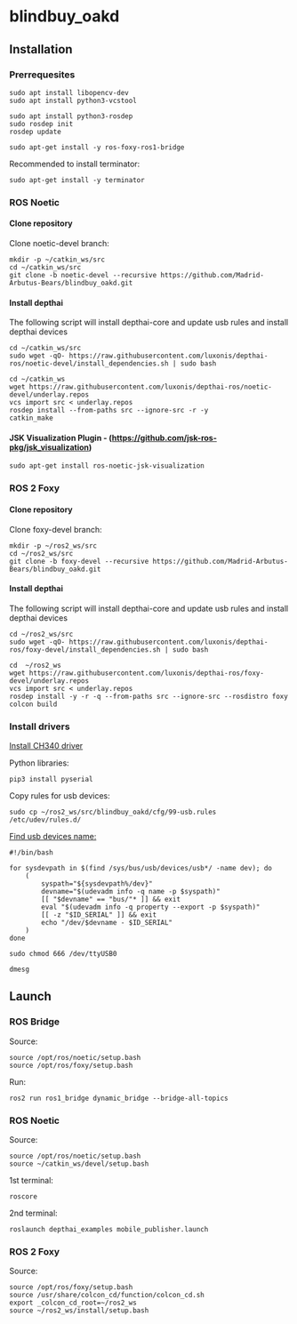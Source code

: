# blindbuy_oakd

## Installation
### Prerrequesites
```
sudo apt install libopencv-dev
sudo apt install python3-vcstool
```
```
sudo apt install python3-rosdep
sudo rosdep init
rosdep update
```
```
sudo apt-get install -y ros-foxy-ros1-bridge
```
Recommended to install terminator:
```
sudo apt-get install -y terminator
```
### ROS Noetic
#### Clone repository
Clone noetic-devel branch:
```
mkdir -p ~/catkin_ws/src
cd ~/catkin_ws/src
git clone -b noetic-devel --recursive https://github.com/Madrid-Arbutus-Bears/blindbuy_oakd.git
```
#### Install depthai
The following script will install depthai-core and update usb rules and install depthai devices

```
cd ~/catkin_ws/src
sudo wget -qO- https://raw.githubusercontent.com/luxonis/depthai-ros/noetic-devel/install_dependencies.sh | sudo bash
```
```
cd ~/catkin_ws
wget https://raw.githubusercontent.com/luxonis/depthai-ros/noetic-devel/underlay.repos
vcs import src < underlay.repos
rosdep install --from-paths src --ignore-src -r -y
catkin_make
```
#### JSK Visualization Plugin - (https://github.com/jsk-ros-pkg/jsk_visualization)
```
sudo apt-get install ros-noetic-jsk-visualization
```
### ROS 2 Foxy
#### Clone repository
Clone foxy-devel branch:
```
mkdir -p ~/ros2_ws/src
cd ~/ros2_ws/src
git clone -b foxy-devel --recursive https://github.com/Madrid-Arbutus-Bears/blindbuy_oakd.git
```
#### Install depthai
The following script will install depthai-core and update usb rules and install depthai devices
```
cd ~/ros2_ws/src
sudo wget -qO- https://raw.githubusercontent.com/luxonis/depthai-ros/foxy-devel/install_dependencies.sh | sudo bash
```
```
cd  ~/ros2_ws
wget https://raw.githubusercontent.com/luxonis/depthai-ros/foxy-devel/underlay.repos
vcs import src < underlay.repos
rosdep install -y -r -q --from-paths src --ignore-src --rosdistro foxy
colcon build
```
### Install drivers

[Install CH340 driver](https://learn.sparkfun.com/tutorials/how-to-install-ch340-drivers/drivers-if-you-need-them)

Python libraries:
```
pip3 install pyserial
```
Copy rules for usb devices:
```
sudo cp ~/ros2_ws/src/blindbuy_oakd/cfg/99-usb.rules /etc/udev/rules.d/
```
[Find usb devices name:](https://unix.stackexchange.com/questions/144029/command-to-determine-ports-of-a-device-like-dev-ttyusb0)
```
#!/bin/bash

for sysdevpath in $(find /sys/bus/usb/devices/usb*/ -name dev); do
    (
        syspath="${sysdevpath%/dev}"
        devname="$(udevadm info -q name -p $syspath)"
        [[ "$devname" == "bus/"* ]] && exit
        eval "$(udevadm info -q property --export -p $syspath)"
        [[ -z "$ID_SERIAL" ]] && exit
        echo "/dev/$devname - $ID_SERIAL"
    )
done
```
```
sudo chmod 666 /dev/ttyUSB0
```
```
dmesg
```
## Launch
### ROS Bridge
Source:
```
source /opt/ros/noetic/setup.bash
source /opt/ros/foxy/setup.bash
```
Run:
```
ros2 run ros1_bridge dynamic_bridge --bridge-all-topics
```
### ROS Noetic
Source:
```
source /opt/ros/noetic/setup.bash
source ~/catkin_ws/devel/setup.bash
```
1st terminal:
```
roscore
```
2nd terminal:
```
roslaunch depthai_examples mobile_publisher.launch
```
### ROS 2 Foxy
Source:
```
source /opt/ros/foxy/setup.bash
source /usr/share/colcon_cd/function/colcon_cd.sh
export _colcon_cd_root=~/ros2_ws
source ~/ros2_ws/install/setup.bash
```





